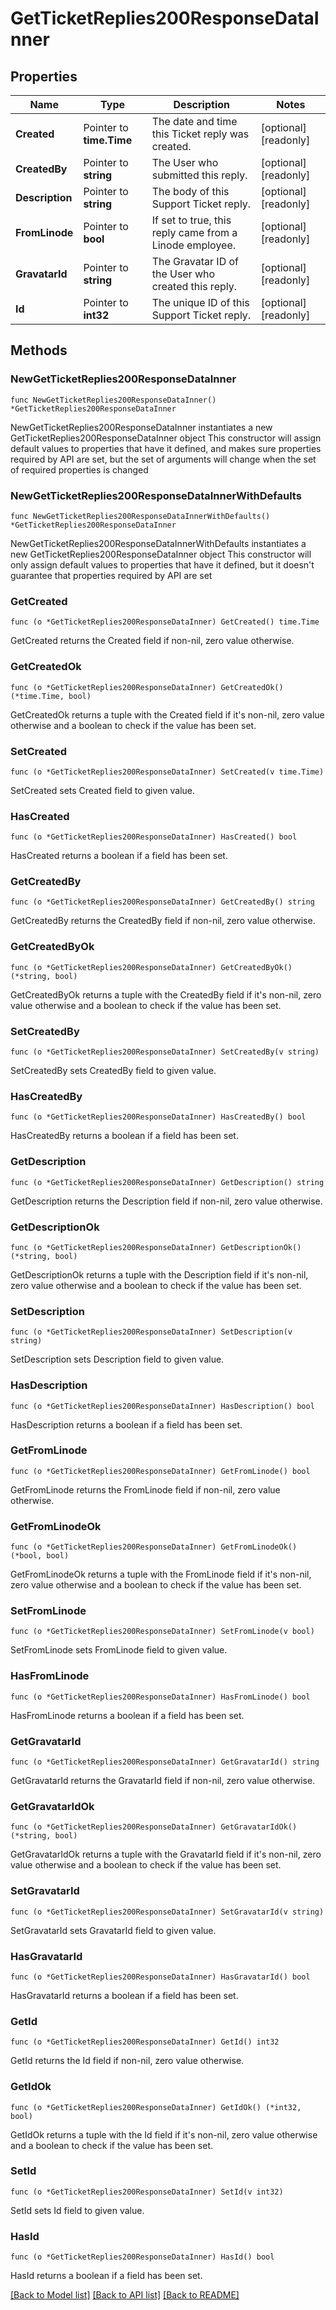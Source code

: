 # GetTicketReplies200ResponseDataInner

## Properties

Name | Type | Description | Notes
------------ | ------------- | ------------- | -------------
**Created** | Pointer to **time.Time** | The date and time this Ticket reply was created. | [optional] [readonly] 
**CreatedBy** | Pointer to **string** | The User who submitted this reply. | [optional] [readonly] 
**Description** | Pointer to **string** | The body of this Support Ticket reply. | [optional] [readonly] 
**FromLinode** | Pointer to **bool** | If set to true, this reply came from a Linode employee. | [optional] [readonly] 
**GravatarId** | Pointer to **string** | The Gravatar ID of the User who created this reply. | [optional] [readonly] 
**Id** | Pointer to **int32** | The unique ID of this Support Ticket reply. | [optional] [readonly] 

## Methods

### NewGetTicketReplies200ResponseDataInner

`func NewGetTicketReplies200ResponseDataInner() *GetTicketReplies200ResponseDataInner`

NewGetTicketReplies200ResponseDataInner instantiates a new GetTicketReplies200ResponseDataInner object
This constructor will assign default values to properties that have it defined,
and makes sure properties required by API are set, but the set of arguments
will change when the set of required properties is changed

### NewGetTicketReplies200ResponseDataInnerWithDefaults

`func NewGetTicketReplies200ResponseDataInnerWithDefaults() *GetTicketReplies200ResponseDataInner`

NewGetTicketReplies200ResponseDataInnerWithDefaults instantiates a new GetTicketReplies200ResponseDataInner object
This constructor will only assign default values to properties that have it defined,
but it doesn't guarantee that properties required by API are set

### GetCreated

`func (o *GetTicketReplies200ResponseDataInner) GetCreated() time.Time`

GetCreated returns the Created field if non-nil, zero value otherwise.

### GetCreatedOk

`func (o *GetTicketReplies200ResponseDataInner) GetCreatedOk() (*time.Time, bool)`

GetCreatedOk returns a tuple with the Created field if it's non-nil, zero value otherwise
and a boolean to check if the value has been set.

### SetCreated

`func (o *GetTicketReplies200ResponseDataInner) SetCreated(v time.Time)`

SetCreated sets Created field to given value.

### HasCreated

`func (o *GetTicketReplies200ResponseDataInner) HasCreated() bool`

HasCreated returns a boolean if a field has been set.

### GetCreatedBy

`func (o *GetTicketReplies200ResponseDataInner) GetCreatedBy() string`

GetCreatedBy returns the CreatedBy field if non-nil, zero value otherwise.

### GetCreatedByOk

`func (o *GetTicketReplies200ResponseDataInner) GetCreatedByOk() (*string, bool)`

GetCreatedByOk returns a tuple with the CreatedBy field if it's non-nil, zero value otherwise
and a boolean to check if the value has been set.

### SetCreatedBy

`func (o *GetTicketReplies200ResponseDataInner) SetCreatedBy(v string)`

SetCreatedBy sets CreatedBy field to given value.

### HasCreatedBy

`func (o *GetTicketReplies200ResponseDataInner) HasCreatedBy() bool`

HasCreatedBy returns a boolean if a field has been set.

### GetDescription

`func (o *GetTicketReplies200ResponseDataInner) GetDescription() string`

GetDescription returns the Description field if non-nil, zero value otherwise.

### GetDescriptionOk

`func (o *GetTicketReplies200ResponseDataInner) GetDescriptionOk() (*string, bool)`

GetDescriptionOk returns a tuple with the Description field if it's non-nil, zero value otherwise
and a boolean to check if the value has been set.

### SetDescription

`func (o *GetTicketReplies200ResponseDataInner) SetDescription(v string)`

SetDescription sets Description field to given value.

### HasDescription

`func (o *GetTicketReplies200ResponseDataInner) HasDescription() bool`

HasDescription returns a boolean if a field has been set.

### GetFromLinode

`func (o *GetTicketReplies200ResponseDataInner) GetFromLinode() bool`

GetFromLinode returns the FromLinode field if non-nil, zero value otherwise.

### GetFromLinodeOk

`func (o *GetTicketReplies200ResponseDataInner) GetFromLinodeOk() (*bool, bool)`

GetFromLinodeOk returns a tuple with the FromLinode field if it's non-nil, zero value otherwise
and a boolean to check if the value has been set.

### SetFromLinode

`func (o *GetTicketReplies200ResponseDataInner) SetFromLinode(v bool)`

SetFromLinode sets FromLinode field to given value.

### HasFromLinode

`func (o *GetTicketReplies200ResponseDataInner) HasFromLinode() bool`

HasFromLinode returns a boolean if a field has been set.

### GetGravatarId

`func (o *GetTicketReplies200ResponseDataInner) GetGravatarId() string`

GetGravatarId returns the GravatarId field if non-nil, zero value otherwise.

### GetGravatarIdOk

`func (o *GetTicketReplies200ResponseDataInner) GetGravatarIdOk() (*string, bool)`

GetGravatarIdOk returns a tuple with the GravatarId field if it's non-nil, zero value otherwise
and a boolean to check if the value has been set.

### SetGravatarId

`func (o *GetTicketReplies200ResponseDataInner) SetGravatarId(v string)`

SetGravatarId sets GravatarId field to given value.

### HasGravatarId

`func (o *GetTicketReplies200ResponseDataInner) HasGravatarId() bool`

HasGravatarId returns a boolean if a field has been set.

### GetId

`func (o *GetTicketReplies200ResponseDataInner) GetId() int32`

GetId returns the Id field if non-nil, zero value otherwise.

### GetIdOk

`func (o *GetTicketReplies200ResponseDataInner) GetIdOk() (*int32, bool)`

GetIdOk returns a tuple with the Id field if it's non-nil, zero value otherwise
and a boolean to check if the value has been set.

### SetId

`func (o *GetTicketReplies200ResponseDataInner) SetId(v int32)`

SetId sets Id field to given value.

### HasId

`func (o *GetTicketReplies200ResponseDataInner) HasId() bool`

HasId returns a boolean if a field has been set.


[[Back to Model list]](../README.md#documentation-for-models) [[Back to API list]](../README.md#documentation-for-api-endpoints) [[Back to README]](../README.md)


